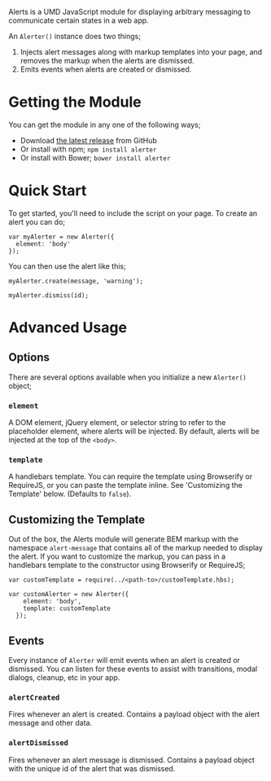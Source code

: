 Alerts is a UMD JavaScript module for displaying arbitrary messaging to communicate certain states in a web app.

An `Alerter()` instance does two things;
1) Injects alert messages along with markup templates into your page, and removes the markup when the alerts are dismissed.
2) Emits events when alerts are created or dismissed.

# Getting the Module
You can get the module in any one of the following ways;
- Download [the latest release](https://github.com/blocks/alerts/releases) from GitHub
- Or install with npm; `npm install alerter`
- Or install with Bower; `bower install alerter`

# Quick Start
To get started, you'll need to include the script on your page. To create an alert you can do;

```
var myAlerter = new Alerter({
  element: 'body'
});
```

You can then use the alert like this;

`myAlerter.create(message, 'warning');`

`myAlerter.dismiss(id);`

# Advanced Usage

## Options
There are several options available when you initialize a new `Alerter()` object;

### `element`
A DOM element, jQuery element, or selector string to refer to the placeholder element, where alerts will be injected. By default, alerts will be injected at the top of the `<body>`.

### `template`
A handlebars template. You can require the template using Browserify or RequireJS, or you can paste the template inline. See 'Customizing the Template' below. (Defaults to `false`).

## Customizing the Template
Out of the box, the Alerts module will generate BEM markup with the namespace `alert-message` that contains all of the markup needed to display the alert. If you want to customize the markup, you can pass in a handlebars template to the constructor using Browserify or RequireJS;

```
var customTemplate = require(../<path-to>/customTemplate.hbs);

var customAlerter = new Alerter({
    element: 'body',
    template: customTemplate
  });
```

## Events
Every instance of `Alerter` will emit events when an alert is created or dismissed. You can listen for these events to assist with transitions, modal dialogs, cleanup, etc in your app.

### `alertCreated`
Fires whenever an alert is created. Contains a payload object with the alert message and other data.

### `alertDismissed`
Fires whenever an alert message is dismissed. Contains a payload object with the unique id of the alert that was dismissed.